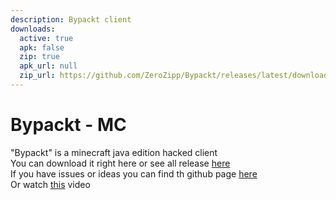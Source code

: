 ```yaml
---
description: Bypackt client
downloads:
  active: true
  apk: false
  zip: true
  apk_url: null
  zip_url: https://github.com/ZeroZipp/Bypackt/releases/latest/download/1.12.2-Bypackt.zip
---
```

<h1>Bypackt - MC</h1>
"Bypackt" is a minecraft java edition hacked client<br>
You can download it right here or see all release <a href="https://github.com/ZeroZipp/Bypackt/releases">here</a><br>
If you have issues or ideas you can find th github page <a href="https://github.com/ZeroZipp/Bypackt">here</a><br>
Or watch <a href="https://www.youtube.com/watch?v=8TtMP1h5smI">this</a> video<br>
